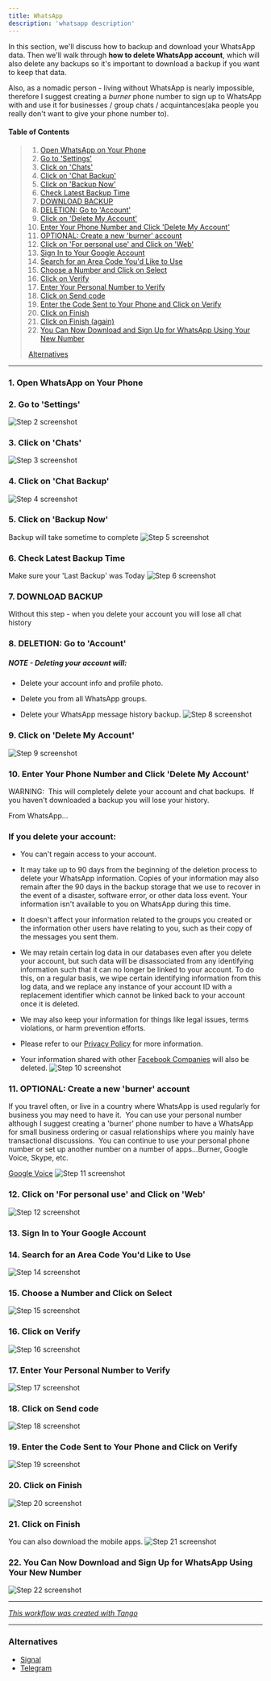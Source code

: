 ```yaml
---
title: WhatsApp
description: 'whatsapp description'
---
```


In this section, we'll discuss how to backup and download your WhatsApp data. Then we'll walk through **how to delete WhatsApp account**, which will also delete any backups so it's important to download a backup if you want to keep that data.

Also, as a nomadic person - living without WhatsApp is nearly impossible, therefore I suggest creating a _burner_ phone number to sign up to WhatsApp with and use it for businesses / group chats / acquintances(aka people you really don't want to give your phone number to).

<!-- More -->

#### Table of Contents

> 1. [Open WhatsApp on Your Phone](#step1)
> 2. [Go to 'Settings'](#step2)
> 3. [Click on 'Chats'](#step3)
> 4. [Click on 'Chat Backup'](#step4)
> 5. [Click on 'Backup Now'](#step5)
> 6. [Check Latest Backup Time](#step6)
> 7. [DOWNLOAD BACKUP](#step7)
> 8. [DELETION: Go to 'Account'](#step8)
> 9. [Click on 'Delete My Account'](#step9)
> 10. [Enter Your Phone Number and Click 'Delete My Account'](#step10)
> 11. [OPTIONAL: Create a new 'burner' account](#step11)
> 12. [Click on 'For personal use' and Click on 'Web'](#step12)
> 13. [Sign In to Your Google Account](#step13)
> 14. [Search for an Area Code You'd Like to Use](#step14)
> 15. [Choose a Number and Click on Select](#step15)
> 16. [Click on Verify](#step16)
> 17. [Enter Your Personal Number to Verify](#step17)
> 18. [Click on Send code](#step18)
> 19. [Enter the Code Sent to Your Phone and Click on Verify](#step19)
> 20. [Click on Finish](#step20)
> 21. [Click on Finish (again)](#step21)
> 22. [You Can Now Download and Sign Up for WhatsApp Using Your New Number](#step22)
>
> [Alternatives](#alternatives)

---

<h3 id="step1">1. Open WhatsApp on Your Phone</h3>

<h3 id="step2">2. Go to 'Settings'</h3>

![Step 2 screenshot](https://images.tango.us/public/edited_image_f7a07de0-6aff-4658-8d98-cd2650480e67?crop=focalpoint&fit=crop&w=1200&mark-w=0.2&mark-pad=0&mark64=aHR0cHM6Ly9pbWFnZXMudGFuZ28udXMvc3RhdGljL21hZGUtd2l0aC10YW5nby13YXRlcm1hcmsucG5n&ar=1125%3A2436)

<h3 id="step3">3. Click on 'Chats'</h3>

![Step 3 screenshot](https://images.tango.us/public/edited_image_2baa692f-daf4-46c5-9f65-76577e7b8be2?crop=focalpoint&fit=crop&w=1200&mark-w=0.2&mark-pad=0&mark64=aHR0cHM6Ly9pbWFnZXMudGFuZ28udXMvc3RhdGljL21hZGUtd2l0aC10YW5nby13YXRlcm1hcmsucG5n&ar=1125%3A2436)

<h3 id="step4">4. Click on 'Chat Backup'</h3>

![Step 4 screenshot](https://images.tango.us/public/edited_image_f6f53392-eb38-4f57-a6d7-2f1a195dc60b?crop=focalpoint&fit=crop&w=1200&mark-w=0.2&mark-pad=0&mark64=aHR0cHM6Ly9pbWFnZXMudGFuZ28udXMvc3RhdGljL21hZGUtd2l0aC10YW5nby13YXRlcm1hcmsucG5n&ar=1125%3A2436)

<h3 id="step5">5. Click on 'Backup Now'</h3>

Backup will take sometime to complete
![Step 5 screenshot](https://images.tango.us/public/edited_image_da52de3b-a6e6-4f21-970e-bb475de07008?crop=focalpoint&fit=crop&w=1200&mark-w=0.2&mark-pad=0&mark64=aHR0cHM6Ly9pbWFnZXMudGFuZ28udXMvc3RhdGljL21hZGUtd2l0aC10YW5nby13YXRlcm1hcmsucG5n&ar=1125%3A2436)

<h3 id="step6">6. Check Latest Backup Time</h3>

Make sure your 'Last Backup' was Today
![Step 6 screenshot](https://images.tango.us/public/edited_image_7ce65243-eb73-4b58-a26d-5462dd645fc9?crop=focalpoint&fit=crop&w=1200&mark-w=0.2&mark-pad=0&mark64=aHR0cHM6Ly9pbWFnZXMudGFuZ28udXMvc3RhdGljL21hZGUtd2l0aC10YW5nby13YXRlcm1hcmsucG5n&ar=1125%3A2436)

<h3 id="step7">7. DOWNLOAD BACKUP</h3>

Without this step - when you delete your account you will lose all chat history

<h3 id="step8">8. DELETION: Go to 'Account'</h3>

##### **NOTE - Deleting your account will:**

- Delete your account info and profile photo.

- Delete you from all WhatsApp groups.

- Delete your WhatsApp message history backup.
  ![Step 8 screenshot](https://images.tango.us/public/edited_image_3c426bc1-e1b2-4b4a-9e78-9523bdabce97?crop=focalpoint&fit=crop&w=1200&mark-w=0.2&mark-pad=0&mark64=aHR0cHM6Ly9pbWFnZXMudGFuZ28udXMvc3RhdGljL21hZGUtd2l0aC10YW5nby13YXRlcm1hcmsucG5n&ar=1125%3A2436)

<h3 id="step9">9. Click on 'Delete My Account'</h3>

![Step 9 screenshot](https://images.tango.us/public/edited_image_b11fef59-9f2a-487a-ad9a-902937514830?crop=focalpoint&fit=crop&w=1200&mark-w=0.2&mark-pad=0&mark64=aHR0cHM6Ly9pbWFnZXMudGFuZ28udXMvc3RhdGljL21hZGUtd2l0aC10YW5nby13YXRlcm1hcmsucG5n&ar=1125%3A2436)

<h3 id="step10">10. Enter Your Phone Number and Click 'Delete My Account'</h3>

WARNING:  This will completely delete your account and chat backups.  If you haven't downloaded a backup you will lose your history.

From WhatsApp...

### If you delete your account:

- You can't regain access to your account.

- It may take up to 90 days from the beginning of the deletion process to delete your WhatsApp information. Copies of your information may also remain after the 90 days in the backup storage that we use to recover in the event of a disaster, software error, or other data loss event. Your information isn't available to you on WhatsApp during this time.

- It doesn't affect your information related to the groups you created or the information other users have relating to you, such as their copy of the messages you sent them.

- We may retain certain log data in our databases even after you delete your account, but such data will be disassociated from any identifying information such that it can no longer be linked to your account. To do this, on a regular basis, we wipe certain identifying information from this log data, and we replace any instance of your account ID with a replacement identifier which cannot be linked back to your account once it is deleted.

- We may also keep your information for things like legal issues, terms violations, or harm prevention efforts.

- Please refer to our [Privacy Policy](https://www.whatsapp.com/legal/updates/privacy-policy) for more information.

- Your information shared with other [Facebook Companies](https://faq.whatsapp.com/general/security-and-privacy/the-facebook-companies) will also be deleted.
  ![Step 10 screenshot](https://images.tango.us/public/edited_image_1a35307f-9ab6-468e-8c8d-63466c178750?crop=focalpoint&fit=crop&w=1200&mark-w=0.2&mark-pad=0&mark64=aHR0cHM6Ly9pbWFnZXMudGFuZ28udXMvc3RhdGljL21hZGUtd2l0aC10YW5nby13YXRlcm1hcmsucG5n&ar=1125%3A2436)

<h3 id="step11">11. OPTIONAL: Create a new 'burner' account</h3>

If you travel often, or live in a country where WhatsApp is used regularly for business you may need to have it.  You can use your personal number although I suggest creating a 'burner' phone number to have a WhatsApp for small business ordering or casual relationships where you mainly have transactional discussions.  You can continue to use your personal phone number or set up another number on a number of apps...Burner, Google Voice, Skype, etc.

[Google Voice](https://voice.google.com)
![Step 11 screenshot](https://images.tango.us/public/image_17d76e38-3bd9-4bdf-9092-e305ccbb7fd2?crop=focalpoint&fit=crop&w=1200&mark-w=0.2&mark-pad=0&mark64=aHR0cHM6Ly9pbWFnZXMudGFuZ28udXMvc3RhdGljL21hZGUtd2l0aC10YW5nby13YXRlcm1hcmsucG5n&ar=2880%3A1596)

<h3 id="step12">12. Click on 'For personal use' and Click on 'Web'</h3>

![Step 12 screenshot](https://images.tango.us/public/edited_image_f875a3dd-25b3-48bd-855e-21f8fee5d890?crop=focalpoint&fit=crop&w=1200&mark-w=0.2&mark-pad=0&mark64=aHR0cHM6Ly9pbWFnZXMudGFuZ28udXMvc3RhdGljL21hZGUtd2l0aC10YW5nby13YXRlcm1hcmsucG5n&ar=2880%3A1596)

<h3 id="step13">13. Sign In to Your Google Account</h3>

<h3 id="step14">14. Search for an Area Code You'd Like to Use</h3>

![Step 14 screenshot](https://images.tango.us/public/screenshot_82af74d0-c873-48fb-a8c4-25410950a023?crop=focalpoint&fit=crop&fp-x=0.3854&fp-y=0.3744&fp-z=1.6901&w=1200&mark-w=0.2&mark-pad=0&mark64=aHR0cHM6Ly9pbWFnZXMudGFuZ28udXMvc3RhdGljL21hZGUtd2l0aC10YW5nby13YXRlcm1hcmsucG5n&ar=2880%3A1600)

<h3 id="step15">15. Choose a Number and Click on Select</h3>

![Step 15 screenshot](https://images.tango.us/public/edited_image_27399de2-493e-434b-af97-13540f7f1994?crop=focalpoint&fit=crop&fp-x=0.4881&fp-y=0.6352&fp-z=2.7586&w=1200&mark-w=0.2&mark-pad=0&mark64=aHR0cHM6Ly9pbWFnZXMudGFuZ28udXMvc3RhdGljL21hZGUtd2l0aC10YW5nby13YXRlcm1hcmsucG5n&ar=2880%3A1600)

<h3 id="step16">16. Click on Verify</h3>

![Step 16 screenshot](https://images.tango.us/public/edited_image_84c6fb64-3784-49d2-a468-938f4ed1c052?crop=focalpoint&fit=crop&fp-x=0.2640&fp-y=0.3234&fp-z=2.8657&w=1200&mark-w=0.2&mark-pad=0&mark64=aHR0cHM6Ly9pbWFnZXMudGFuZ28udXMvc3RhdGljL21hZGUtd2l0aC10YW5nby13YXRlcm1hcmsucG5n&ar=2880%3A1600)

<h3 id="step17">17. Enter Your Personal Number to Verify</h3>

![Step 17 screenshot](https://images.tango.us/public/edited_image_9288cbf5-58bc-4428-9bf4-461904d50bc0?crop=focalpoint&fit=crop&fp-x=0.4999&fp-y=0.4746&fp-z=1.6143&w=1200&mark-w=0.2&mark-pad=0&mark64=aHR0cHM6Ly9pbWFnZXMudGFuZ28udXMvc3RhdGljL21hZGUtd2l0aC10YW5nby13YXRlcm1hcmsucG5n&ar=2880%3A1600)

<h3 id="step18">18. Click on Send code</h3>

![Step 18 screenshot](https://images.tango.us/public/edited_image_efafc936-f428-473f-b65e-4ca823eb73f8?crop=focalpoint&fit=crop&fp-x=0.6059&fp-y=0.6412&fp-z=2.6134&w=1200&mark-w=0.2&mark-pad=0&mark64=aHR0cHM6Ly9pbWFnZXMudGFuZ28udXMvc3RhdGljL21hZGUtd2l0aC10YW5nby13YXRlcm1hcmsucG5n&ar=2880%3A1600)

<h3 id="step19">19. Enter the Code Sent to Your Phone and Click on Verify</h3>

![Step 19 screenshot](https://images.tango.us/public/edited_image_4fdcc36f-e5d4-4765-92cd-f6fcd0df5c6a?crop=focalpoint&fit=crop&fp-x=0.6361&fp-y=0.6371&fp-z=2.7692&w=1200&mark-w=0.2&mark-pad=0&mark64=aHR0cHM6Ly9pbWFnZXMudGFuZ28udXMvc3RhdGljL21hZGUtd2l0aC10YW5nby13YXRlcm1hcmsucG5n&ar=2880%3A1600)

<h3 id="step20">20. Click on Finish</h3>

![Step 20 screenshot](https://images.tango.us/public/edited_image_5fae573f-ac8e-4eb9-857a-1239b8466697?crop=focalpoint&fit=crop&fp-x=0.6364&fp-y=0.5846&fp-z=2.7746&w=1200&mark-w=0.2&mark-pad=0&mark64=aHR0cHM6Ly9pbWFnZXMudGFuZ28udXMvc3RhdGljL21hZGUtd2l0aC10YW5nby13YXRlcm1hcmsucG5n&ar=2880%3A1600)

<h3 id="step21">21. Click on Finish</h3>

You can also download the mobile apps.
![Step 21 screenshot](https://images.tango.us/public/edited_image_23a524fa-3eec-4dbc-ac38-ab9810e2860a?crop=focalpoint&fit=crop&fp-x=0.2637&fp-y=0.2934&fp-z=2.8714&w=1200&mark-w=0.2&mark-pad=0&mark64=aHR0cHM6Ly9pbWFnZXMudGFuZ28udXMvc3RhdGljL21hZGUtd2l0aC10YW5nby13YXRlcm1hcmsucG5n&ar=2880%3A1600)

<h3 id="step22">22. You Can Now Download and Sign Up for WhatsApp Using Your New Number</h3>

![Step 22 screenshot](https://images.tango.us/public/image_c4932ee4-e6f5-410b-99e9-14a465b14de8?crop=focalpoint&fit=crop&w=1200&mark-w=0.2&mark-pad=0&mark64=aHR0cHM6Ly9pbWFnZXMudGFuZ28udXMvc3RhdGljL21hZGUtd2l0aC10YW5nby13YXRlcm1hcmsucG5n&ar=2216%3A2220)

---

_[This workflow was created with Tango](https://app.tango.us/app/workflow/db500bf1-d89f-4283-8b00-81d0a0d24880)_

---

<h3 id="alternatives">Alternatives</h3>

- [Signal](https://signal.org/)
- [Telegram](https://telegram.org/)
